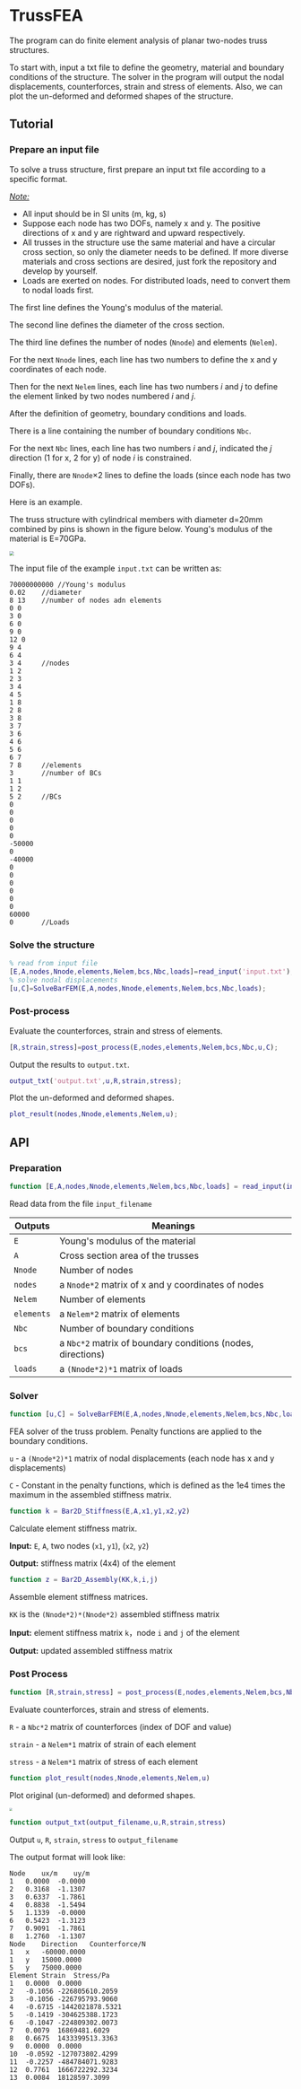 # TrussFEA
The program can do finite element analysis of planar two-nodes truss structures.

To start with, input a txt file to define the geometry, material and boundary conditions of the structure. The solver in the program will output the nodal displacements, counterforces, strain and stress of elements. Also, we can plot the un-deformed and deformed shapes of the structure.

## Tutorial

### Prepare an input file

To solve a truss structure, first prepare an input txt file according to a specific format.

<u><i>Note:</i></u> 

- All input should be in SI units (m, kg, s)
- Suppose each node has two DOFs, namely x and y. The positive directions of x and y are rightward and upward respectively.
- All trusses in the structure use the same material and have a circular cross section, so only the diameter needs to be defined. If more diverse materials and cross sections are desired, just fork the repository and develop by yourself.
- Loads are exerted on nodes. For distributed loads, need to convert them to nodal loads first.

The first line defines the Young's modulus of the material.

The second line defines the diameter of the cross section.

The third line defines the number of nodes (`Nnode`) and elements (`Nelem`).

For the next `Nnode` lines, each line has two numbers to define the x and y coordinates of each node.

Then for the next `Nelem` lines, each line has two numbers $i$ and $j$ to define the element linked by two nodes numbered $i$ and $j$.

After the definition of geometry, boundary conditions and loads.

There is a line containing the number of boundary conditions `Nbc`.

For the next `Nbc` lines, each line has two numbers $i$ and $j$, indicated the $j$ direction (1 for x, 2 for y) of node $i$ is constrained.

Finally, there are `Nnode`$\times 2$ lines to define the loads (since each node has two DOFs).

Here is an example.

The truss structure with cylindrical members with diameter d=20mm combined by pins is shown in the figure below. Young's modulus of the material is E=70GPa.

<img src="example.jpg" style="zoom:50%;" />

The input file of the example `input.txt` can be written as:

```
70000000000	//Young's modulus
0.02	//diameter
8 13	//number of nodes adn elements
0 0
3 0
6 0
9 0
12 0
9 4
6 4
3 4		//nodes
1 2
2 3
3 4
4 5
1 8
2 8
3 8
3 7
3 6
4 6
5 6
6 7
7 8		//elements
3		//number of BCs
1 1
1 2
5 2		//BCs
0
0
0
0
0
-50000
0
-40000
0
0
0
0
0
0
60000
0		//Loads
```

### Solve the structure

```matlab
% read from input file
[E,A,nodes,Nnode,elements,Nelem,bcs,Nbc,loads]=read_input('input.txt');
% solve nodal displacements
[u,C]=SolveBarFEM(E,A,nodes,Nnode,elements,Nelem,bcs,Nbc,loads);
```

### Post-process

Evaluate the counterforces, strain and stress of elements.

```matlab
[R,strain,stress]=post_process(E,nodes,elements,Nelem,bcs,Nbc,u,C);
```

Output the results to `output.txt`.

```matlab
output_txt('output.txt',u,R,strain,stress);
```

Plot the un-deformed and deformed shapes.

```matlab
plot_result(nodes,Nnode,elements,Nelem,u);
```

## API

### Preparation

```matlab
function [E,A,nodes,Nnode,elements,Nelem,bcs,Nbc,loads] = read_input(input_filename)
```

Read data from the file `input_filename`

| Outputs    | Meanings                                                    |
| ---------- | ----------------------------------------------------------- |
| `E`        | Young's modulus of the material                             |
| `A`        | Cross section area of the trusses                           |
| `Nnode`    | Number of nodes                                             |
| `nodes`    | a `Nnode*2` matrix of x and y coordinates of nodes          |
| `Nelem`    | Number of elements                                          |
| `elements` | a `Nelem*2` matrix of elements                              |
| `Nbc`      | Number of boundary conditions                               |
| `bcs`      | a `Nbc*2` matrix of boundary conditions (nodes, directions) |
| `loads`    | a `(Nnode*2)*1` matrix of loads                             |

### Solver

```matlab
function [u,C] = SolveBarFEM(E,A,nodes,Nnode,elements,Nelem,bcs,Nbc,loads)
```

FEA solver of the truss problem. Penalty functions are applied to the boundary conditions.

`u` - a `(Nnode*2)*1` matrix of nodal displacements (each node has x and y displacements)

`C` - Constant in the penalty functions, which is defined as the 1e4 times the maximum in the assembled stiffness matrix.

```matlab
function k = Bar2D_Stiffness(E,A,x1,y1,x2,y2)
```

Calculate element stiffness matrix.

**Input:** `E`, `A`, two nodes (`x1`, `y1`), (`x2`, `y2`)

**Output:** stiffness matrix (4x4) of the element

```matlab
function z = Bar2D_Assembly(KK,k,i,j)
```

Assemble element stiffness matrices.

`KK` is the `(Nnode*2)*(Nnode*2)` assembled stiffness matrix

**Input:** element stiffness matrix `k`，node `i` and `j` of the element

**Output:** updated assembled stiffness matrix

### Post Process

```matlab
function [R,strain,stress] = post_process(E,nodes,elements,Nelem,bcs,Nbc,u,C)
```

Evaluate counterforces, strain and stress of elements.

`R` - a `Nbc*2` matrix of counterforces (index of DOF and value)

`strain` - a `Nelem*1` matrix of strain of each element

`stress` - a `Nelem*1` matrix of stress of each element

```matlab
function plot_result(nodes,Nnode,elements,Nelem,u)
```

Plot original (un-deformed) and deformed shapes.

<img src="output.png" style="zoom:30%;" />

```matlab
function output_txt(output_filename,u,R,strain,stress)
```

Output `u`, `R`, `strain`, `stress` to `output_filename`

The output format will look like:

```
Node	ux/m	uy/m
1	0.0000	-0.0000
2	0.3168	-1.1307
3	0.6337	-1.7861
4	0.8838	-1.5494
5	1.1339	-0.0000
6	0.5423	-1.3123
7	0.9091	-1.7861
8	1.2760	-1.1307
Node	Direction	Counterforce/N
1	x	-60000.0000
1	y	15000.0000
5	y	75000.0000
Element	Strain	Stress/Pa
1	0.0000	0.0000
2	-0.1056	-226805610.2059
3	-0.1056	-226795793.9060
4	-0.6715	-1442021878.5321
5	-0.1419	-304625388.1723
6	-0.1047	-224809302.0073
7	0.0079	16869481.6029
8	0.6675	1433399513.3363
9	0.0000	0.0000
10	-0.0592	-127073802.4299
11	-0.2257	-484784071.9283
12	0.7761	1666722292.3234
13	0.0084	18128597.3099
```

